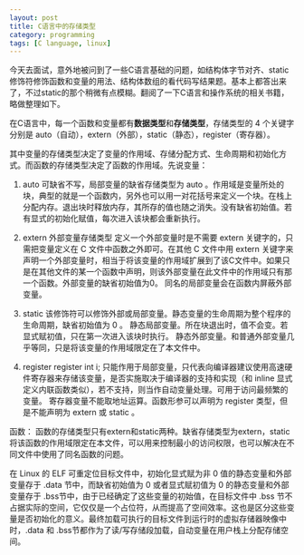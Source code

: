 ```yaml
---
layout: post
title: C语言中的存储类型
category: programming
tags: [C language, linux]
---
```

今天去面试，意外地被问到了一些C语言基础的问题，如结构体字节对齐、static修饰符修饰函数和变量的用法、结构体数组的看代码写结果题。基本上都答出来了，不过static的那个稍微有点模糊。翻阅了一下C语言和操作系统的相关书籍，略做整理如下。

在C语言中，每一个函数和变量都有**数据类型**和**存储类型**，存储类型的 4 个关键字分别是 auto（自动），extern（外部），static（静态），register（寄存器）。

其中变量的存储类型决定了变量的作用域、存储分配方式、生命周期和初始化方式。而函数的存储类型决定了函数的作用域。先说变量：

1. auto
可缺省不写，局部变量的缺省存储类型为 auto 。作用域是变量所处的块，典型的就是一个函数内，另外也可以用一对花括号来定义一个块。在栈上分配内存。退出块时释放内存，其所存的值也随之消失。没有缺省初始值。若有显式的初始化赋值，每次进入该块都会重新执行。

2. extern 外部变量存储类型
定义一个外部变量时是不需要 extern 关键字的，只需把变量定义在 C 文件中函数之外即可。在其他 C 文件中用 extern 关键字来声明一个外部变量时，相当于将该变量的作用域扩展到了该C文件中。如果只是在其他文件的某一个函数中声明，则该外部变量在此文件中的作用域只有那一个函数。外部变量的缺省初始值为0。
同名的局部变量会在函数内屏蔽外部变量。

3. static
该修饰符可以修饰外部或局部变量。静态变量的生命周期为整个程序的生命周期，缺省初始值为 0 。
静态局部变量。所在块退出时，值不会变。若显式赋初值，只在第一次进入该块时执行。
静态外部变量。和普通外部变量几乎等同，只是将该变量的作用域限定在了本文件中。

4. register
register int i;
只能作用于局部变量，只代表向编译器建议使用高速硬件寄存器来存储该变量，是否实施取决于编译器的支持和实现（和 inline 显式定义内联函数类似），若不支持，则当作自动变量处理。可用于访问最频繁的变量。
寄存器变量不能取地址运算。函数形参可以声明为 register 类型，但是不能声明为 extern 或 static 。

函数：
函数的存储类型只有extern和static两种。缺省存储类型为extern，static将该函数的作用域限定在本文件，可以用来控制最小的访问权限，也可以解决在不同文件中使用了同名函数的问题。

在 Linux 的 ELF 可重定位目标文件中，初始化显式赋为非 0 值的静态变量和外部变量存于 .data 节中，而缺省初始值为 0 或者显式赋初值为 0 的静态变量和外部变量存于 .bss节中，由于已经确定了这些变量的初始值，在目标文件中 .bss 节不占据实际的空间，它仅仅是一个占位符，从而提高了空间效率。这也是区分这些变量是否初始化的意义。最终加载可执行的目标文件到运行时的虚拟存储器映像中时，.data 和 .bss节都作为了读/写存储段加载，自动变量在用户栈上分配存储空间。